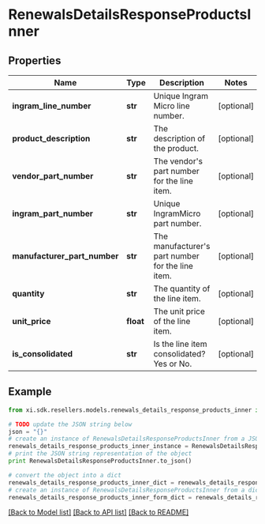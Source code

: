 # RenewalsDetailsResponseProductsInner


## Properties

Name | Type | Description | Notes
------------ | ------------- | ------------- | -------------
**ingram_line_number** | **str** | Unique Ingram Micro line number. | [optional] 
**product_description** | **str** | The description of the product. | [optional] 
**vendor_part_number** | **str** | The vendor&#39;s part number for the line item. | [optional] 
**ingram_part_number** | **str** | Unique IngramMicro part number. | [optional] 
**manufacturer_part_number** | **str** | The manufacturer&#39;s part number for the line item. | [optional] 
**quantity** | **str** | The quantity of the line item. | [optional] 
**unit_price** | **float** | The unit price of the line item. | [optional] 
**is_consolidated** | **str** | Is the line item consolidated? Yes or No. | [optional] 

## Example

```python
from xi.sdk.resellers.models.renewals_details_response_products_inner import RenewalsDetailsResponseProductsInner

# TODO update the JSON string below
json = "{}"
# create an instance of RenewalsDetailsResponseProductsInner from a JSON string
renewals_details_response_products_inner_instance = RenewalsDetailsResponseProductsInner.from_json(json)
# print the JSON string representation of the object
print RenewalsDetailsResponseProductsInner.to_json()

# convert the object into a dict
renewals_details_response_products_inner_dict = renewals_details_response_products_inner_instance.to_dict()
# create an instance of RenewalsDetailsResponseProductsInner from a dict
renewals_details_response_products_inner_form_dict = renewals_details_response_products_inner.from_dict(renewals_details_response_products_inner_dict)
```
[[Back to Model list]](../README.md#documentation-for-models) [[Back to API list]](../README.md#documentation-for-api-endpoints) [[Back to README]](../README.md)


